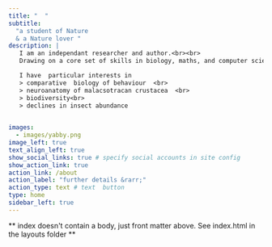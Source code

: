 ```yaml
---
title: "  "
subtitle:   
  "a student of Nature  
  & a Nature lover " 
description: | 
   I am an independant researcher and author.<br><br>
   Drawing on a core set of skills in biology, maths, and computer science, I have had adventures in many disciplines. <br><br>

   I have  particular interests in
   > comparative  biology of behaviour  <br>
   > neuroanatomy of malacsotracan crustacea  <br>
   > biodiversity<br>
   > declines in insect abundance

    
images:
  - images/yabby.png
image_left: true
text_align_left: true
show_social_links: true # specify social accounts in site config
show_action_link: true
action_link: /about
action_label: "further details &rarr;"
action_type: text # text  button
type: home
sidebar_left: true
---
```


** index doesn't contain a body, just front matter above.
See index.html in the layouts folder ** 

